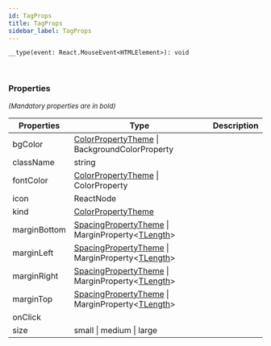 ```yaml
---
id: TagProps
title: TagProps
sidebar_label: TagProps
---
```


```tsx
__type(event: React.MouseEvent<HTMLElement>): void
```
<br/>



### Properties

<font size="2"><i>(Mandatory properties are in bold)</i></font>

| Properties | Type | Description |
| --------- | ---- | ----------- |
| bgColor | [ColorPropertyTheme](/api2/types/ColorPropertyTheme.md) \| BackgroundColorProperty |  |
| className | string |  |
| fontColor | [ColorPropertyTheme](/api2/types/ColorPropertyTheme.md) \| ColorProperty |  |
| icon | ReactNode |  |
| kind | [ColorPropertyTheme](/api2/types/ColorPropertyTheme.md) |  |
| marginBottom | [SpacingPropertyTheme](/api2/types/SpacingPropertyTheme.md) \| MarginProperty<[TLength](/api2/types/TLength.md)\> |  |
| marginLeft | [SpacingPropertyTheme](/api2/types/SpacingPropertyTheme.md) \| MarginProperty<[TLength](/api2/types/TLength.md)\> |  |
| marginRight | [SpacingPropertyTheme](/api2/types/SpacingPropertyTheme.md) \| MarginProperty<[TLength](/api2/types/TLength.md)\> |  |
| marginTop | [SpacingPropertyTheme](/api2/types/SpacingPropertyTheme.md) \| MarginProperty<[TLength](/api2/types/TLength.md)\> |  |
| onClick |  |  |
| size | small \| medium \| large |  |
